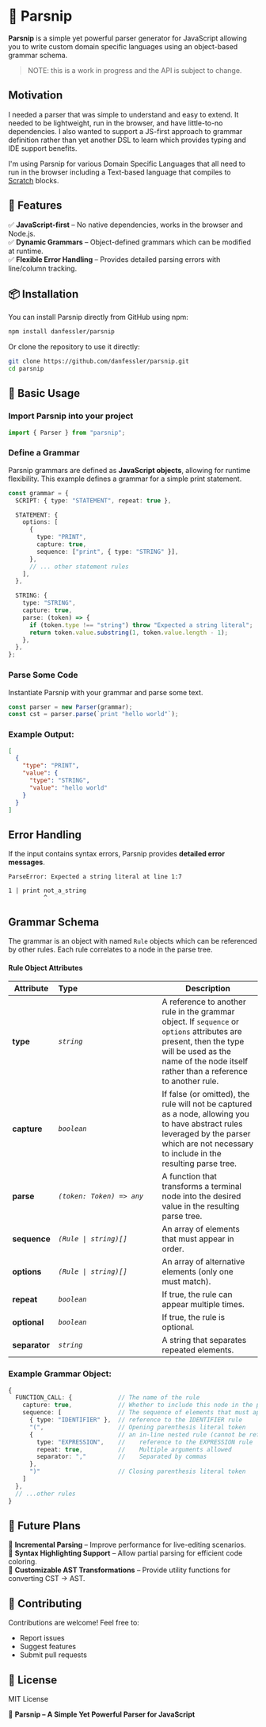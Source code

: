 # 🌱 Parsnip

**Parsnip** is a simple yet powerful parser generator for JavaScript allowing you to write custom domain specific languages using an object-based grammar schema.

> NOTE: this is a work in progress and the API is subject to change.

## Motivation

I needed a parser that was simple to understand and easy to extend. It needed to be lightweight, run in the browser, and have little-to-no dependencies. I also wanted to support a JS-first approach to grammar definition rather than yet another DSL to learn which provides typing and IDE support benefits.

I'm using Parsnip for various Domain Specific Languages that all need to run in the browser including a Text-based language that compiles to [Scratch](https://scratch.mit.edu/) blocks.

## 🚀 Features

✅ **JavaScript-first** – No native dependencies, works in the browser and Node.js.  
✅ **Dynamic Grammars** – Object-defined grammars which can be modified at runtime.  
✅ **Flexible Error Handling** – Provides detailed parsing errors with line/column tracking.

## 📦 Installation

You can install Parsnip directly from GitHub using npm:

```sh
npm install danfessler/parsnip
```

Or clone the repository to use it directly:

```sh
git clone https://github.com/danfessler/parsnip.git
cd parsnip
```

## 🔧 Basic Usage

### **Import Parsnip into your project**

```ts
import { Parser } from "parsnip";
```

### **Define a Grammar**

Parsnip grammars are defined as **JavaScript objects**, allowing for runtime flexibility. This example defines a grammar for a simple print statement.

```ts
const grammar = {
  SCRIPT: { type: "STATEMENT", repeat: true },

  STATEMENT: {
    options: [
      {
        type: "PRINT",
        capture: true,
        sequence: ["print", { type: "STRING" }],
      },
      // ... other statement rules
    ],
  },

  STRING: {
    type: "STRING",
    capture: true,
    parse: (token) => {
      if (token.type !== "string") throw "Expected a string literal";
      return token.value.substring(1, token.value.length - 1);
    },
  },
};
```

### **Parse Some Code**

Instantiate Parsnip with your grammar and parse some text.

```ts
const parser = new Parser(grammar);
const cst = parser.parse(`print "hello world"`);
```

### **Example Output:**

```json
[
  {
    "type": "PRINT",
    "value": {
      "type": "STRING",
      "value": "hello world"
    }
  }
]
```

## **Error Handling**

If the input contains syntax errors, Parsnip provides **detailed error messages**.

```
ParseError: Expected a string literal at line 1:7

1 | print not_a_string
          ^
```

## Grammar Schema

The grammar is an object with named `Rule` objects which can be referenced by other rules. Each rule correlates to a node in the parse tree.

#### Rule Object Attributes

| Attribute     | <div style="white-space: nowrap">Type&nbsp;&nbsp;&nbsp;&nbsp;&nbsp;&nbsp;&nbsp;&nbsp;&nbsp;&nbsp;&nbsp;&nbsp;&nbsp;&nbsp;&nbsp;&nbsp;&nbsp;&nbsp;&nbsp;&nbsp;&nbsp;&nbsp;&nbsp;&nbsp;&nbsp;&nbsp;&nbsp;&nbsp;&nbsp;&nbsp;&nbsp;&nbsp;&nbsp;&nbsp;&nbsp;&nbsp;</div> | Description                                                                                                                                                                                              |
| ------------- | ------------------------------------------------------------------------------------------------------------------------------------------------------------------------------------------------------------------------------------------------------------------- | -------------------------------------------------------------------------------------------------------------------------------------------------------------------------------------------------------- |
| **type**      | _`string`_                                                                                                                                                                                                                                                          | A reference to another rule in the grammar object. If `sequence` or `options` attributes are present, then the type will be used as the name of the node itself rather than a reference to another rule. |
| **capture**   | _`boolean`_                                                                                                                                                                                                                                                         | If false (or omitted), the rule will not be captured as a node, allowing you to have abstract rules leveraged by the parser which are not necessary to include in the resulting parse tree.              |
| **parse**     | _`(token: Token) => any`_                                                                                                                                                                                                                                           | A function that transforms a terminal node into the desired value in the resulting parse tree.                                                                                                           |
| **sequence**  | _`(Rule \| string)[]`_                                                                                                                                                                                                                                              | An array of elements that must appear in order.                                                                                                                                                          |
| **options**   | _`(Rule \| string)[]`_                                                                                                                                                                                                                                              | An array of alternative elements (only one must match).                                                                                                                                                  |
| **repeat**    | _`boolean`_                                                                                                                                                                                                                                                         | If true, the rule can appear multiple times.                                                                                                                                                             |
| **optional**  | _`boolean`_                                                                                                                                                                                                                                                         | If true, the rule is optional.                                                                                                                                                                           |
| **separator** | _`string`_                                                                                                                                                                                                                                                          | A string that separates repeated elements.                                                                                                                                                               |

### Example Grammar Object:

```ts
{
  FUNCTION_CALL: {             // The name of the rule
    capture: true,             // Whether to include this node in the parse tree
    sequence: [                // The sequence of elements that must appear in order
      { type: "IDENTIFIER" },  // reference to the IDENTIFIER rule
      "(",                     // Opening parenthesis literal token
      {                        // an in-line nested rule (cannot be referenced)
        type: "EXPRESSION",    //    reference to the EXPRESSION rule
        repeat: true,          //    Multiple arguments allowed
        separator: ","         //    Separated by commas
      },
      ")"                      // Closing parenthesis literal token
    ]
  },
  // ...other rules
}
```

## 📌 Future Plans

🔹 **Incremental Parsing** – Improve performance for live-editing scenarios.  
🔹 **Syntax Highlighting Support** – Allow partial parsing for efficient code coloring.  
🔹 **Customizable AST Transformations** – Provide utility functions for converting CST → AST.

## 🤝 Contributing

Contributions are welcome! Feel free to:

- Report issues
- Suggest features
- Submit pull requests

## 📜 License

MIT License

🌱 **Parsnip – A Simple Yet Powerful Parser for JavaScript**
